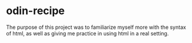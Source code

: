 # odin-recipe

The purpose of this project was to familiarize myself more with the syntax of html, as well as giving me practice in using html in a real setting.